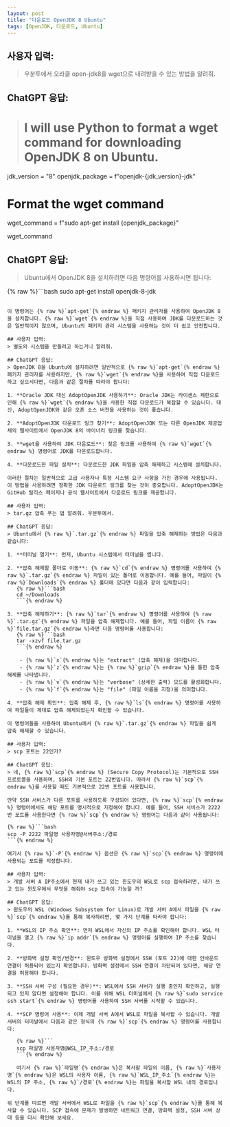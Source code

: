 ```yaml
---
layout: post
title: "다운로드 OpenJDK 8 Ubuntu"
tags: [OpenJDK, 다운로드, Ubuntu]
---
```


## 사용자 입력:
> 우분투에서 오라클 open-jdk8을 wget으로 내려받을 수 있는 방법을 알려줘. 

## ChatGPT 응답:
> # I will use Python to format a wget command for downloading OpenJDK 8 on Ubuntu.
jdk_version = "8"
openjdk_package = f"openjdk-{jdk_version}-jdk"

# Format the wget command
wget_command = f"sudo apt-get install {openjdk_package}"

wget_command


## ChatGPT 응답:
> Ubuntu에서 OpenJDK 8을 설치하려면 다음 명령어를 사용하시면 됩니다:

{% raw %}```bash
sudo apt-get install openjdk-8-jdk
```{% endraw %}

이 명령어는 {% raw %}`apt-get`{% endraw %} 패키지 관리자를 사용하여 OpenJDK 8을 설치합니다. {% raw %}`wget`{% endraw %}을 직접 사용하여 JDK를 다운로드하는 것은 일반적이지 않으며, Ubuntu의 패키지 관리 시스템을 사용하는 것이 더 쉽고 안전합니다.

## 사용자 입력:
> 별도의 시스템을 만들려고 하는거니 알려줘.

## ChatGPT 응답:
> OpenJDK 8을 Ubuntu에 설치하려면 일반적으로 {% raw %}`apt-get`{% endraw %} 패키지 관리자를 사용하지만, {% raw %}`wget`{% endraw %}을 사용하여 직접 다운로드하고 싶으시다면, 다음과 같은 절차를 따라야 합니다:

1. **Oracle JDK 대신 AdoptOpenJDK 사용하기**: Oracle JDK는 라이센스 제한으로 인해 {% raw %}`wget`{% endraw %}을 사용한 직접 다운로드가 복잡할 수 있습니다. 대신, AdoptOpenJDK와 같은 오픈 소스 버전을 사용하는 것이 좋습니다.

2. **AdoptOpenJDK 다운로드 링크 찾기**: AdoptOpenJDK 또는 다른 OpenJDK 제공업체의 웹사이트에서 OpenJDK 8의 바이너리 링크를 찾습니다.

3. **wget을 사용하여 JDK 다운로드**: 찾은 링크를 사용하여 {% raw %}`wget`{% endraw %} 명령어로 JDK를 다운로드합니다.

4. **다운로드한 파일 설치**: 다운로드한 JDK 파일을 압축 해제하고 시스템에 설치합니다.

이러한 절차는 일반적으로 고급 사용자나 특정 시스템 요구 사항을 가진 경우에 사용됩니다. 이 방법을 사용하려면 정확한 JDK 다운로드 링크를 찾는 것이 중요합니다. AdoptOpenJDK는 GitHub 릴리스 페이지나 공식 웹사이트에서 다운로드 링크를 제공합니다.

## 사용자 입력:
> tar.gz 압축 푸는 법 알려줘. 우분투에서.

## ChatGPT 응답:
> Ubuntu에서 {% raw %}`.tar.gz`{% endraw %} 파일을 압축 해제하는 방법은 다음과 같습니다:

1. **터미널 열기**: 먼저, Ubuntu 시스템에서 터미널을 엽니다.

2. **압축 해제할 폴더로 이동**: {% raw %}`cd`{% endraw %} 명령어를 사용하여 {% raw %}`.tar.gz`{% endraw %} 파일이 있는 폴더로 이동합니다. 예를 들어, 파일이 {% raw %}`Downloads`{% endraw %} 폴더에 있다면 다음과 같이 입력합니다:
   {% raw %}```bash
   cd ~/Downloads
   ```{% endraw %}

3. **압축 해제하기**: {% raw %}`tar`{% endraw %} 명령어를 사용하여 {% raw %}`.tar.gz`{% endraw %} 파일을 압축 해제합니다. 예를 들어, 파일 이름이 {% raw %}`file.tar.gz`{% endraw %}라면 다음 명령어를 사용합니다:
   {% raw %}```bash
   tar -xzvf file.tar.gz
   ```{% endraw %}

    - {% raw %}`x`{% endraw %}는 "extract" (압축 해제)을 의미합니다.
    - {% raw %}`z`{% endraw %}는 {% raw %}`gzip`{% endraw %}을 통한 압축 해제를 나타냅니다.
    - {% raw %}`v`{% endraw %}는 "verbose" (상세한 출력) 모드를 활성화합니다.
    - {% raw %}`f`{% endraw %}는 "file" (파일 이름을 지정)을 의미합니다.

4. **압축 해제 확인**: 압축 해제 후, {% raw %}`ls`{% endraw %} 명령어를 사용하여 파일들이 제대로 압축 해제되었는지 확인할 수 있습니다.

이 명령어들을 사용하여 Ubuntu에서 {% raw %}`.tar.gz`{% endraw %} 파일을 쉽게 압축 해제할 수 있습니다.

## 사용자 입력:
> scp 포트는 22인가?

## ChatGPT 응답:
> 네, {% raw %}`scp`{% endraw %} (Secure Copy Protocol)는 기본적으로 SSH 프로토콜을 사용하며, SSH의 기본 포트는 22번입니다. 따라서 {% raw %}`scp`{% endraw %}를 사용할 때도 기본적으로 22번 포트를 사용합니다. 

만약 SSH 서비스가 다른 포트를 사용하도록 구성되어 있다면, {% raw %}`scp`{% endraw %} 명령어에서도 해당 포트를 명시적으로 지정해야 합니다. 예를 들어, SSH 서비스가 2222번 포트를 사용한다면 {% raw %}`scp`{% endraw %} 명령어는 다음과 같이 사용됩니다:

{% raw %}```bash
scp -P 2222 파일명 사용자명@서버주소:/경로
```{% endraw %}

여기서 {% raw %}`-P`{% endraw %} 옵션은 {% raw %}`scp`{% endraw %} 명령어에 사용되는 포트를 지정합니다.

## 사용자 입력:
> 개발 서버 A IP주소에서 현재 내가 쓰고 있는 윈도우의 WSL로 scp 접속하려면, 내가 쓰고 있는 윈도우에서 무엇을 해줘야 scp 접속이 가능할 까?

## ChatGPT 응답:
> 윈도우의 WSL (Windows Subsystem for Linux)로 개발 서버 A에서 파일을 {% raw %}`scp`{% endraw %}를 통해 복사하려면, 몇 가지 단계를 따라야 합니다:

1. **WSL의 IP 주소 확인**: 먼저 WSL에서 자신의 IP 주소를 확인해야 합니다. WSL 터미널을 열고 {% raw %}`ip addr`{% endraw %} 명령어를 실행하여 IP 주소를 찾습니다.

2. **방화벽 설정 확인/변경**: 윈도우 방화벽 설정에서 SSH (포트 22)에 대한 인바운드 연결이 허용되어 있는지 확인합니다. 방화벽 설정에서 SSH 연결이 차단되어 있다면, 해당 연결을 허용해야 합니다.

3. **SSH 서버 구성 (필요한 경우)**: WSL에서 SSH 서버가 실행 중인지 확인하고, 실행되고 있지 않다면 설정해야 합니다. 이를 위해 WSL 터미널에서 {% raw %}`sudo service ssh start`{% endraw %} 명령어를 사용하여 SSH 서버를 시작할 수 있습니다.

4. **SCP 명령어 사용**: 이제 개발 서버 A에서 WSL로 파일을 복사할 수 있습니다. 개발 서버의 터미널에서 다음과 같은 형식의 {% raw %}`scp`{% endraw %} 명령어를 사용합니다:

   {% raw %}```
   scp 파일명 사용자명@WSL_IP_주소:/경로
   ```{% endraw %}

   여기서 {% raw %}`파일명`{% endraw %}은 복사할 파일의 이름, {% raw %}`사용자명`{% endraw %}은 WSL의 사용자 이름, {% raw %}`WSL_IP_주소`{% endraw %}는 WSL의 IP 주소, {% raw %}`/경로`{% endraw %}는 파일을 복사할 WSL 내의 경로입니다.

위 단계를 따르면 개발 서버에서 WSL로 파일을 {% raw %}`scp`{% endraw %}를 통해 복사할 수 있습니다. SCP 접속에 문제가 발생하면 네트워크 연결, 방화벽 설정, SSH 서버 상태 등을 다시 확인해 보세요.

